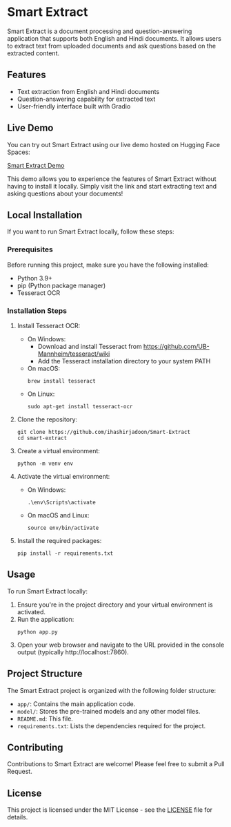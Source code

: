 # Smart Extract

Smart Extract is a document processing and question-answering application that supports both English and Hindi documents. It allows users to extract text from uploaded documents and ask questions based on the extracted content.

## Features

- Text extraction from English and Hindi documents
- Question-answering capability for extracted text
- User-friendly interface built with Gradio

## Live Demo

You can try out Smart Extract using our live demo hosted on Hugging Face Spaces:

[Smart Extract Demo](https://huggingface.co/spaces/codhash/Smart-Extract)

This demo allows you to experience the features of Smart Extract without having to install it locally. Simply visit the link and start extracting text and asking questions about your documents!

## Local Installation

If you want to run Smart Extract locally, follow these steps:

### Prerequisites

Before running this project, make sure you have the following installed:

- Python 3.9+
- pip (Python package manager)
- Tesseract OCR

### Installation Steps

1. Install Tesseract OCR:
   - On Windows:
     - Download and install Tesseract from https://github.com/UB-Mannheim/tesseract/wiki
     - Add the Tesseract installation directory to your system PATH
   - On macOS:
     ```
     brew install tesseract
     ```
   - On Linux:
     ```
     sudo apt-get install tesseract-ocr
     ```

2. Clone the repository:
   ```
   git clone https://github.com/ihashirjadoon/Smart-Extract
   cd smart-extract
   ```

3. Create a virtual environment:
   ```
   python -m venv env
   ```

4. Activate the virtual environment:
   - On Windows:
     ```
     .\env\Scripts\activate
     ```
   - On macOS and Linux:
     ```
     source env/bin/activate
     ```

5. Install the required packages:
   ```
   pip install -r requirements.txt
   ```

## Usage

To run Smart Extract locally:

1. Ensure you're in the project directory and your virtual environment is activated.
2. Run the application:
   ```
   python app.py
   ```
3. Open your web browser and navigate to the URL provided in the console output (typically http://localhost:7860).


## Project Structure

The Smart Extract project is organized with the following folder structure:

- `app/`: Contains the main application code.
- `model/`: Stores the pre-trained models and any other model files.
- `README.md`: This file.
- `requirements.txt`: Lists the dependencies required for the project.

## Contributing

Contributions to Smart Extract are welcome! Please feel free to submit a Pull Request.

## License

This project is licensed under the MIT License - see the [LICENSE](LICENSE) file for details.
